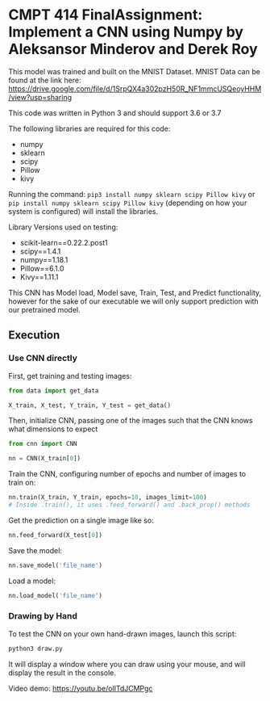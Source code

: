 # CMPT 414 FinalAssignment: Implement a CNN using Numpy by Aleksansor Minderov and Derek Roy

This model was trained and built on the MNIST Dataset. MNIST Data can be found at the link here: https://drive.google.com/file/d/1SrpQX4a302pzH50R_NF1mmcUSQeoyHHM/view?usp=sharing

This code was written in Python 3 and should support 3.6 or 3.7



The following libraries are required for this code: 
- numpy
- sklearn
- scipy 
- Pillow
- kivy

Running the command: `pip3 install numpy sklearn scipy Pillow kivy` or `pip install numpy sklearn scipy Pillow kivy` (depending on how your system is configured) will install the libraries.



Library Versions used on testing:
- scikit-learn==0.22.2.post1
- scipy==1.4.1
- numpy==1.18.1
- Pillow==6.1.0
- Kivy==1.11.1



This CNN has Model load, Model save, Train, Test, and Predict functionality, however for the sake of our executable we will only support prediction with our pretrained model. 
 

## Execution
### Use CNN directly
First, get training and testing images:
```python
from data import get_data

X_train, X_test, Y_train, Y_test = get_data()
```

Then, initialize CNN, passing one of the images such that the CNN knows what dimensions to expect
```python
from cnn import CNN

nn = CNN(X_train[0])
```

Train the CNN, configuring number of epochs and number of images to train on:
```python
nn.train(X_train, Y_train, epochs=10, images_limit=100)
# Inside .train(), it uses .feed_forward() and .back_prop() methods
```

Get the prediction on a single image like so:
```python
nn.feed_forward(X_test[0])
```

Save the model:
```python
nn.save_model('file_name')
```

Load a model:
```python
nn.load_model('file_name')
```
### Drawing by Hand
To test the CNN on your own hand-drawn images, launch this script:
```bash
python3 draw.py
```

It will display a window where you can draw using your mouse, and will display the result in the console.

Video demo: https://youtu.be/olITdJCMPgc
